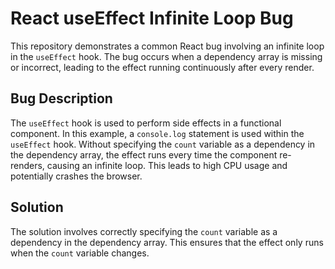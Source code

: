 # React useEffect Infinite Loop Bug

This repository demonstrates a common React bug involving an infinite loop in the `useEffect` hook. The bug occurs when a dependency array is missing or incorrect, leading to the effect running continuously after every render.

## Bug Description

The `useEffect` hook is used to perform side effects in a functional component.  In this example, a `console.log` statement is used within the `useEffect` hook.  Without specifying the `count` variable as a dependency in the dependency array, the effect runs every time the component re-renders, causing an infinite loop. This leads to high CPU usage and potentially crashes the browser.

## Solution

The solution involves correctly specifying the `count` variable as a dependency in the dependency array.  This ensures that the effect only runs when the `count` variable changes.